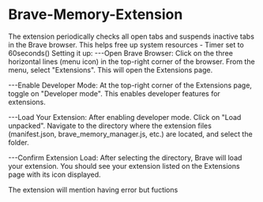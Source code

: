 # Brave-Memory-Extension
The extension periodically checks all open tabs and suspends inactive tabs in the Brave browser.
This helps free up system resources - Timer set to 60seconds()
Setting it up: 
---Open Brave Browser:
Click on the three horizontal lines (menu icon) in the top-right corner of the browser.
From the menu, select "Extensions". This will open the Extensions page.

---Enable Developer Mode:
At the top-right corner of the Extensions page, toggle on "Developer mode". This enables developer features for extensions.

---Load Your Extension:
After enabling developer mode. Click on "Load unpacked".
Navigate to the directory where the extension files (manifest.json, brave_memory_manager.js, etc.) are located, and select the folder.

---Confirm Extension Load:
After selecting the directory, Brave will load your extension. You should see your extension listed on the Extensions page with its icon displayed.

The extension will mention having error but fuctions
